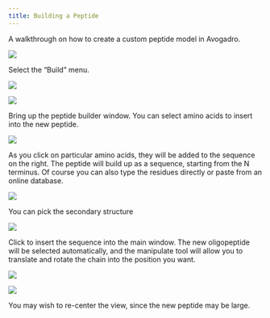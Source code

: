 ```yaml
---
title: Building a Peptide
---
```

A walkthrough on how to create a custom peptide model in Avogadro.

![][1]

[1]: ../images/3-building-a-peptide/Picture-2-1.png

Select the “Build” menu.

![][2]

[2]: ../images/3-building-a-peptide/Picture-1.png



![][3]

[3]: ../images/3-building-a-peptide/media_1244841742875.png

Bring up the peptide builder window. You can select amino acids to insert into the new peptide.

![][4]

[4]: ../images/3-building-a-peptide/media_1244843543134.png

As you click on particular amino acids, they will be added to the sequence on the right. The peptide will build up as a sequence, starting from the N terminus. Of course you can also type the residues directly or paste from an online database.

![][5]

[5]: ../images/3-building-a-peptide/media_1244842311139.png

You can pick the secondary structure

![][6]

[6]: ../images/3-building-a-peptide/media_1244843607484.png

Click to insert the sequence into the main window. The new oligopeptide will be selected automatically, and the manipulate tool will allow you to translate and rotate the chain into the position you want.

![][7]

[7]: ../images/3-building-a-peptide/media_1244842953032.png



![][8]

[8]: ../images/3-building-a-peptide/media_1244842940490.png

You may wish to re-center the view, since the new peptide may be large.
